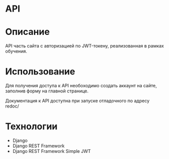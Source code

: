 # API

# Описание

API часть сайта с авторизацией по JWT-токену, реализованная в рамках обучения.

# Использование

Для получения доступа к API необоходимо создать аккаунт на сайте, заполнив форму на главной странице.

Документация к API доступна при запуске отладочного по адресу redoc/

# Технологии

* Django
* Django REST Framework
* Django REST Framework Simple JWT
